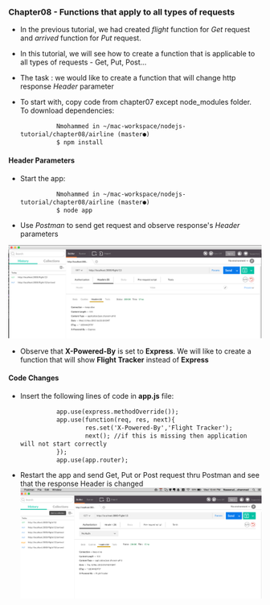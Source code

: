 ### Chapter08 - Functions that apply to all types of requests

- In the previous tutorial, we had created *flight* function for *Get* request and *arrived* function for *Put* request.

- In this tutorial, we will see how to create a function that is applicable to all types of requests - Get, Put, Post...

- The task : we would like to create a function that will change http response *Header*  parameter

- To start with, copy code from chapter07 except node_modules folder. To download dependencies:

                Nmohammed in ~/mac-workspace/nodejs-tutorial/chapter08/airline (master●)
                $ npm install

#### Header Parameters

- Start the app: 

                Nmohammed in ~/mac-workspace/nodejs-tutorial/chapter08/airline (master●)
                $ node app

- Use *Postman* to send get request and observe response's *Header* parameters

![image](images/headers.png)

- Observe that **X-Powered-By** is set to **Express**. We will like to create a function that will show **Flight Tracker** instead of **Express**

#### Code Changes

- Insert the following lines of code in **app.js** file:

                app.use(express.methodOverride());
                app.use(function(req, res, next){
                        res.set('X-Powered-By','Flight Tracker');
                        next(); //if this is missing then application will not start correctly
                });
                app.use(app.router);

- Restart the app and send Get, Put or Post request thru Postman and see that the response Header is changed 
![new header](images/header2.png)
